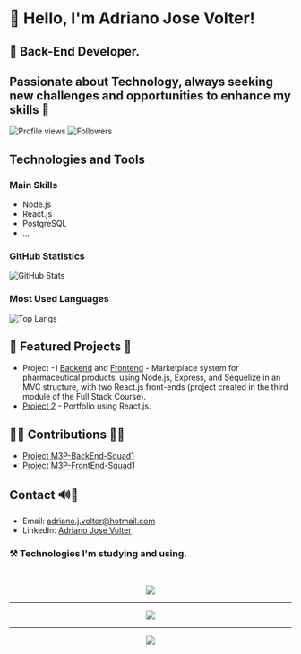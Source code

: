# 👋 Hello, I'm Adriano Jose Volter!

## 🚀 Back-End Developer.
## Passionate about Technology, always seeking new challenges and opportunities to enhance my skills 🚀

![Profile views](https://komarev.com/ghpvc/?username=adrianovolter&color=red)
![Followers](https://img.shields.io/github/followers/adrianovolter.svg?style=social&label=Follow&maxAge=2592000)

## Technologies and Tools

### Main Skills
- Node.js
- React.js
- PostgreSQL
- ...

### GitHub Statistics
![GitHub Stats](https://github-readme-stats.vercel.app/api?username=adrianovolter&show_icons=true&theme=radical)

### Most Used Languages
![Top Langs](https://github-readme-stats.vercel.app/api/top-langs/?username=adrianovolter&langs_count=10&layout=compact&theme=radical)

## 📌 Featured Projects 📌
- Project -1 [Backend](https://github.com/AdrianoVolter/M3P-BackEnd-Squad1) and [Frontend](https://github.com/AdrianoVolter/M3P-FrontEnd-Squad1) - Marketplace system for pharmaceutical products, using Node.js, Express, and Sequelize in an MVC structure, with two React.js front-ends (project created in the third module of the Full Stack Course).
- [Project 2](https://github.com/AdrianoVolter/Projeto-Reactjs-Portifolio) - Portfolio using React.js.

## 🤝🏾 Contributions 🤝🏾
- [Project M3P-BackEnd-Squad1](https://github.com/FullStack-Itaguacu/M3P-BackEnd-Squad1)
- [Project M3P-FrontEnd-Squad1](https://github.com/FullStack-Itaguacu/M3P-FrontEnd-Squad1)

## Contact 🔊📲
- Email: adriano.j.volter@hotmail.com
- LinkedIn: [Adriano Jose Volter](https://www.linkedin.com/in/adrianovolter/)

### ⚒️ Technologies I'm studying and using.

<br>
<p align="center">
  <a href="https://skillicons.dev">
    <img src="https://skillicons.dev/icons?i=nodejs,express,react,js,html,css,postgresql,md,python,bash,ts" />
  </a>
</p>

****
<p align="center">
  <a href="https://skillicons.dev">
    <img src="https://skillicons.dev/icons?i=git,linux,bootstrap,vscode,vercel,docker,github,sequelize,prisma,sqlite" />
  </a>
</p>

****
<p align="center">
  <a href="https://skillicons.dev">
    <img src="https://skillicons.dev/icons?i=vite,netlify,discord,codepen,npm,githubactions,jest,next,nestjs,solidity" />
  </a>
</p>
